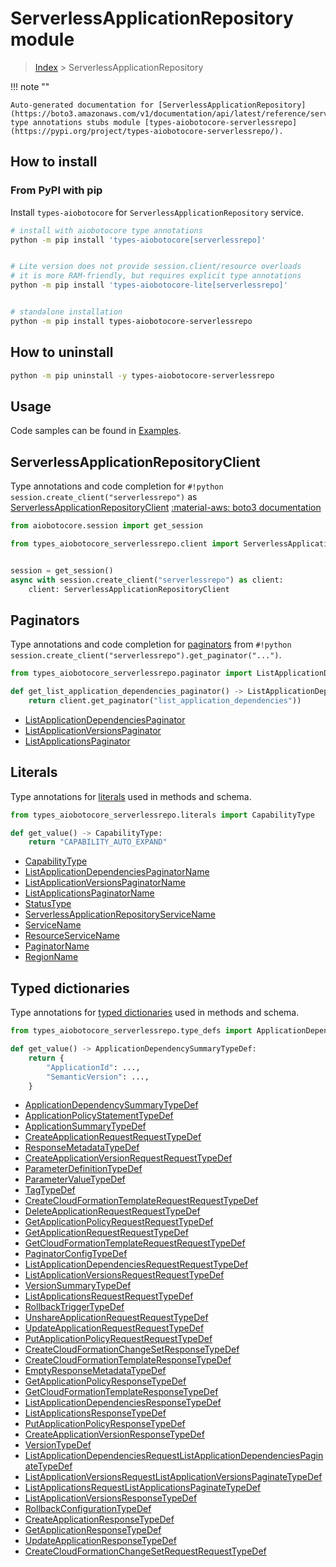 # ServerlessApplicationRepository module

> [Index](../README.md) > ServerlessApplicationRepository


!!! note ""

    Auto-generated documentation for [ServerlessApplicationRepository](https://boto3.amazonaws.com/v1/documentation/api/latest/reference/services/serverlessrepo.html#ServerlessApplicationRepository)
    type annotations stubs module [types-aiobotocore-serverlessrepo](https://pypi.org/project/types-aiobotocore-serverlessrepo/).

## How to install



### From PyPI with pip

Install `types-aiobotocore` for `ServerlessApplicationRepository` service.

```bash
# install with aiobotocore type annotations
python -m pip install 'types-aiobotocore[serverlessrepo]'


# Lite version does not provide session.client/resource overloads
# it is more RAM-friendly, but requires explicit type annotations
python -m pip install 'types-aiobotocore-lite[serverlessrepo]'


# standalone installation
python -m pip install types-aiobotocore-serverlessrepo
```



## How to uninstall

```bash
python -m pip uninstall -y types-aiobotocore-serverlessrepo
```

## Usage

Code samples can be found in [Examples](./usage.md).

## ServerlessApplicationRepositoryClient

Type annotations and code completion for  `#!python session.create_client("serverlessrepo")` as [ServerlessApplicationRepositoryClient](./client.md)
[:material-aws: boto3 documentation](https://boto3.amazonaws.com/v1/documentation/api/latest/reference/services/serverlessrepo.html#ServerlessApplicationRepository.Client)

```python title="Usage example"
from aiobotocore.session import get_session

from types_aiobotocore_serverlessrepo.client import ServerlessApplicationRepositoryClient


session = get_session()
async with session.create_client("serverlessrepo") as client:
    client: ServerlessApplicationRepositoryClient
```


## Paginators

Type annotations and code completion for
[paginators](./paginators.md)
from `#!python session.create_client("serverlessrepo").get_paginator("...")`.

```python title="Usage example"
from types_aiobotocore_serverlessrepo.paginator import ListApplicationDependenciesPaginator

def get_list_application_dependencies_paginator() -> ListApplicationDependenciesPaginator:
    return client.get_paginator("list_application_dependencies"))
```

- [ListApplicationDependenciesPaginator](./paginators.md#listapplicationdependenciespaginator)
- [ListApplicationVersionsPaginator](./paginators.md#listapplicationversionspaginator)
- [ListApplicationsPaginator](./paginators.md#listapplicationspaginator)








## Literals

Type annotations for [literals](./literals.md) used in methods and schema.

```python title="Usage example"
from types_aiobotocore_serverlessrepo.literals import CapabilityType

def get_value() -> CapabilityType:
    return "CAPABILITY_AUTO_EXPAND"
```

- [CapabilityType](./literals.md#capabilitytype)
- [ListApplicationDependenciesPaginatorName](./literals.md#listapplicationdependenciespaginatorname)
- [ListApplicationVersionsPaginatorName](./literals.md#listapplicationversionspaginatorname)
- [ListApplicationsPaginatorName](./literals.md#listapplicationspaginatorname)
- [StatusType](./literals.md#statustype)
- [ServerlessApplicationRepositoryServiceName](./literals.md#serverlessapplicationrepositoryservicename)
- [ServiceName](./literals.md#servicename)
- [ResourceServiceName](./literals.md#resourceservicename)
- [PaginatorName](./literals.md#paginatorname)
- [RegionName](./literals.md#regionname)




## Typed dictionaries

Type annotations for [typed dictionaries](./type_defs.md) used in methods and schema.

```python title="Usage example"
from types_aiobotocore_serverlessrepo.type_defs import ApplicationDependencySummaryTypeDef

def get_value() -> ApplicationDependencySummaryTypeDef:
    return {
        "ApplicationId": ...,
        "SemanticVersion": ...,
    }
```

- [ApplicationDependencySummaryTypeDef](./type_defs.md#applicationdependencysummarytypedef)
- [ApplicationPolicyStatementTypeDef](./type_defs.md#applicationpolicystatementtypedef)
- [ApplicationSummaryTypeDef](./type_defs.md#applicationsummarytypedef)
- [CreateApplicationRequestRequestTypeDef](./type_defs.md#createapplicationrequestrequesttypedef)
- [ResponseMetadataTypeDef](./type_defs.md#responsemetadatatypedef)
- [CreateApplicationVersionRequestRequestTypeDef](./type_defs.md#createapplicationversionrequestrequesttypedef)
- [ParameterDefinitionTypeDef](./type_defs.md#parameterdefinitiontypedef)
- [ParameterValueTypeDef](./type_defs.md#parametervaluetypedef)
- [TagTypeDef](./type_defs.md#tagtypedef)
- [CreateCloudFormationTemplateRequestRequestTypeDef](./type_defs.md#createcloudformationtemplaterequestrequesttypedef)
- [DeleteApplicationRequestRequestTypeDef](./type_defs.md#deleteapplicationrequestrequesttypedef)
- [GetApplicationPolicyRequestRequestTypeDef](./type_defs.md#getapplicationpolicyrequestrequesttypedef)
- [GetApplicationRequestRequestTypeDef](./type_defs.md#getapplicationrequestrequesttypedef)
- [GetCloudFormationTemplateRequestRequestTypeDef](./type_defs.md#getcloudformationtemplaterequestrequesttypedef)
- [PaginatorConfigTypeDef](./type_defs.md#paginatorconfigtypedef)
- [ListApplicationDependenciesRequestRequestTypeDef](./type_defs.md#listapplicationdependenciesrequestrequesttypedef)
- [ListApplicationVersionsRequestRequestTypeDef](./type_defs.md#listapplicationversionsrequestrequesttypedef)
- [VersionSummaryTypeDef](./type_defs.md#versionsummarytypedef)
- [ListApplicationsRequestRequestTypeDef](./type_defs.md#listapplicationsrequestrequesttypedef)
- [RollbackTriggerTypeDef](./type_defs.md#rollbacktriggertypedef)
- [UnshareApplicationRequestRequestTypeDef](./type_defs.md#unshareapplicationrequestrequesttypedef)
- [UpdateApplicationRequestRequestTypeDef](./type_defs.md#updateapplicationrequestrequesttypedef)
- [PutApplicationPolicyRequestRequestTypeDef](./type_defs.md#putapplicationpolicyrequestrequesttypedef)
- [CreateCloudFormationChangeSetResponseTypeDef](./type_defs.md#createcloudformationchangesetresponsetypedef)
- [CreateCloudFormationTemplateResponseTypeDef](./type_defs.md#createcloudformationtemplateresponsetypedef)
- [EmptyResponseMetadataTypeDef](./type_defs.md#emptyresponsemetadatatypedef)
- [GetApplicationPolicyResponseTypeDef](./type_defs.md#getapplicationpolicyresponsetypedef)
- [GetCloudFormationTemplateResponseTypeDef](./type_defs.md#getcloudformationtemplateresponsetypedef)
- [ListApplicationDependenciesResponseTypeDef](./type_defs.md#listapplicationdependenciesresponsetypedef)
- [ListApplicationsResponseTypeDef](./type_defs.md#listapplicationsresponsetypedef)
- [PutApplicationPolicyResponseTypeDef](./type_defs.md#putapplicationpolicyresponsetypedef)
- [CreateApplicationVersionResponseTypeDef](./type_defs.md#createapplicationversionresponsetypedef)
- [VersionTypeDef](./type_defs.md#versiontypedef)
- [ListApplicationDependenciesRequestListApplicationDependenciesPaginateTypeDef](./type_defs.md#listapplicationdependenciesrequestlistapplicationdependenciespaginatetypedef)
- [ListApplicationVersionsRequestListApplicationVersionsPaginateTypeDef](./type_defs.md#listapplicationversionsrequestlistapplicationversionspaginatetypedef)
- [ListApplicationsRequestListApplicationsPaginateTypeDef](./type_defs.md#listapplicationsrequestlistapplicationspaginatetypedef)
- [ListApplicationVersionsResponseTypeDef](./type_defs.md#listapplicationversionsresponsetypedef)
- [RollbackConfigurationTypeDef](./type_defs.md#rollbackconfigurationtypedef)
- [CreateApplicationResponseTypeDef](./type_defs.md#createapplicationresponsetypedef)
- [GetApplicationResponseTypeDef](./type_defs.md#getapplicationresponsetypedef)
- [UpdateApplicationResponseTypeDef](./type_defs.md#updateapplicationresponsetypedef)
- [CreateCloudFormationChangeSetRequestRequestTypeDef](./type_defs.md#createcloudformationchangesetrequestrequesttypedef)

